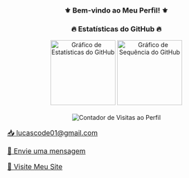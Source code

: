 <h3 align="center">
  <b>⚜️ Bem-vindo ao Meu Perfil! ⚜️</b>
</h3>

<h3 align="center">
  <b>🔥 Estatísticas do GitHub 🔥</b>
</h3>

<div align="center">
  <img src="https://github-readme-stats.vercel.app/api?username=lucascode01&hide_title=false&hide_rank=false&show_icons=true&include_all_commits=true&count_private=true&disable_animations=false&theme=ocean_dark&locale=en&hide_border=false&order=1" height="150" alt="Gráfico de Estatísticas do GitHub"  />
  <img src="https://streak-stats.demolab.com?user=lucascode01&locale=en&mode=daily&theme=ocean_dark&hide_border=false&border_radius=5&order=3" height="150" alt="Gráfico de Sequência do GitHub"  />
</div>

<br clear="both">

<div align="center">
  <img src="https://profile-counter.glitch.me/lucascode01/count.svg?" alt="Contador de Visitas ao Perfil" />
</div>

<div style="font-size: 16px;">
    <p><a href="mailto:lucascode01@gmail.com">📥 lucascode01@gmail.com</a></p>
    <p><a href="https://wa.me/message/CTUE7YUIGW4JN1" target="_blank">📩 Envie uma mensagem</a></p>
    <p><a href="http://lucassantosdev.framer.website" target="_blank">🌅 Visite Meu Site</a></p>
</div>
